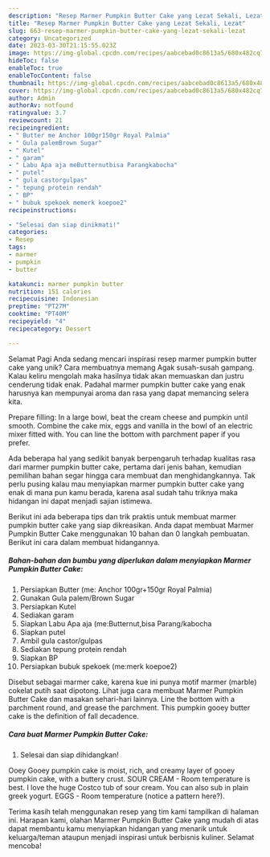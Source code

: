 ```yaml
---
description: "Resep Marmer Pumpkin Butter Cake yang Lezat Sekali, Lezat"
title: "Resep Marmer Pumpkin Butter Cake yang Lezat Sekali, Lezat"
slug: 663-resep-marmer-pumpkin-butter-cake-yang-lezat-sekali-lezat
category: Uncategorized
date: 2023-03-30T21:15:55.023Z
image: https://img-global.cpcdn.com/recipes/aabcebad0c8613a5/680x482cq70/marmer-pumpkin-butter-cake-foto-resep-utama.jpg
hideToc: false
enableToc: true
enableTocContent: false
thumbnail: https://img-global.cpcdn.com/recipes/aabcebad0c8613a5/680x482cq70/marmer-pumpkin-butter-cake-foto-resep-utama.jpg
cover: https://img-global.cpcdn.com/recipes/aabcebad0c8613a5/680x482cq70/marmer-pumpkin-butter-cake-foto-resep-utama.jpg
author: Admin
authorAv: notfound
ratingvalue: 3.7
reviewcount: 21
recipeingredient:
- " Butter me Anchor 100gr150gr Royal Palmia"
- " Gula palemBrown Sugar"
- " Kutel"
- " garam"
- " Labu Apa aja meButternutbisa Parangkabocha"
- " putel"
- " gula castorgulpas"
- " tepung protein rendah"
- " BP"
- " bubuk spekoek memerk koepoe2"
recipeinstructions:

- "Selesai dan siap dinikmati!"
categories:
- Resep
tags:
- marmer
- pumpkin
- butter

katakunci: marmer pumpkin butter 
nutrition: 151 calories
recipecuisine: Indonesian
preptime: "PT27M"
cooktime: "PT40M"
recipeyield: "4"
recipecategory: Dessert

---
```



Selamat Pagi Anda sedang mencari inspirasi resep marmer pumpkin butter cake yang unik? Cara membuatnya memang Agak susah-susah gampang. Kalau keliru mengolah maka hasilnya tidak akan memuaskan dan justru cenderung tidak enak. Padahal marmer pumpkin butter cake yang enak harusnya kan mempunyai aroma dan rasa yang dapat memancing selera kita.


Prepare filling: In a large bowl, beat the cream cheese and pumpkin until smooth. Combine the cake mix, eggs and vanilla in the bowl of an electric mixer fitted with. You can line the bottom with parchment paper if you prefer.

Ada beberapa hal yang sedikit banyak berpengaruh terhadap kualitas rasa dari marmer pumpkin butter cake, pertama dari jenis bahan, kemudian pemilihan bahan segar hingga cara membuat dan menghidangkannya. Tak perlu pusing kalau mau menyiapkan marmer pumpkin butter cake yang enak di mana pun kamu berada, karena asal sudah tahu triknya maka hidangan ini dapat menjadi sajian istimewa.


Berikut ini ada beberapa tips dan trik praktis untuk membuat marmer pumpkin butter cake yang siap dikreasikan. Anda dapat membuat Marmer Pumpkin Butter Cake menggunakan 10 bahan dan 0 langkah pembuatan. Berikut ini cara dalam membuat hidangannya.

<!--inarticleads1-->

##### Bahan-bahan dan bumbu yang diperlukan dalam menyiapkan Marmer Pumpkin Butter Cake:

1. Persiapkan  Butter (me: Anchor 100gr+150gr Royal Palmia)
1. Gunakan  Gula palem/Brown Sugar
1. Persiapkan  Kutel
1. Sediakan  garam
1. Siapkan  Labu Apa aja (me:Butternut,bisa Parang/kabocha
1. Siapkan  putel
1. Ambil  gula castor/gulpas
1. Sediakan  tepung protein rendah
1. Siapkan  BP
1. Persiapkan  bubuk spekoek (me:merk koepoe2)


Disebut sebagai marmer cake, karena kue ini punya motif marmer (marble) cokelat putih saat dipotong. Lihat juga cara membuat Marmer Pumpkin Butter Cake dan masakan sehari-hari lainnya. Line the bottom with a parchment round, and grease the parchment. This pumpkin gooey butter cake is the definition of fall decadence. 

<!--inarticleads2-->

##### Cara buat Marmer Pumpkin Butter Cake:


1. Selesai dan siap dihidangkan!

Ooey Gooey pumpkin cake is moist, rich, and creamy layer of gooey pumpkin cake, with a buttery crust. SOUR CREAM - Room temperature is best. I love the huge Costco tub of sour cream. You can also sub in plain greek yogurt. EGGS - Room temperature (notice a pattern here?). 

Terima kasih telah menggunakan resep yang tim kami tampilkan di halaman ini. Harapan kami, olahan Marmer Pumpkin Butter Cake yang mudah di atas dapat membantu kamu menyiapkan hidangan yang menarik untuk keluarga/teman ataupun menjadi inspirasi untuk berbisnis kuliner. Selamat mencoba!
